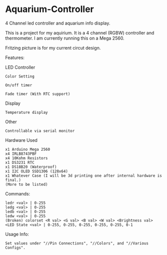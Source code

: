 # Aquarium-Controller
4 Channel led controller and aquarium info display.

This is a project for my aquirium. It is a 4 channel (RGBW) controller and thermometer.
I am currently running this on a Mega 2560.

Fritzing picture is for my current circut design.

Features:
  
  LED Controller
    
    Color Setting
    
    On/off timer
    
    Fade timer (With RTC support)
    
  Display
    
    Temperature display

  Other
	
	Controllable via serial monitor

Hardware Used

	x1 Arduino Mega 2560
	x4 IRLB8743PBF
	x4 10Kohm Resistors
	x1 DS3231 RTC
	x1 DS18B20 (Waterproof)
	x1 I2C OLED SSD1306 (128x64)
	x1 Whatever Case (I will be 3d printing one after internal hardware is final.)
	(More to be listed)
	


Commands:

	ledr <val> | 0-255
	ledg <val> | 0-255
	ledb <val> | 0-255
	ledw <val> | 0-255
	(Broken) colorset <R val> <G val> <B val> <W val> <Brightness val> <LED State <val> | 0-255, 0-255, 0-255, 0-255, 0-255, 0-1

Usage Info:

	Set values under "//Pin Connections", "//Colors", and "//Various Configs".
	
